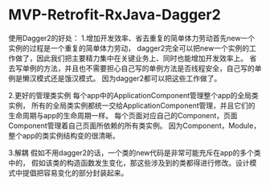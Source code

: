# MVP-Retrofit-RxJava-Dagger2
使用Dagger2的好处：
1.增加开发效率、省去重复的简单体力劳动首先new一个实例的过程是一个重复的简单体力劳动，
dagger2完全可以把new一个实例的工作做了，因此我们把主要精力集中在关键业务上、同时也能增加开发效率上。
省去写单例的方法，并且也不需要担心自己写的单例方法是否线程安全，自己写的单例是懒汉模式还是饿汉模式。
因为dagger2都可以把这些工作做了。

2.更好的管理类实例
每个app中的ApplicationComponent管理整个app的全局类实例，
所有的全局类实例都统一交给ApplicationComponent管理，并且它们的生命周期与app的生命周期一样。
每个页面对应自己的Component，页面Component管理着自己页面所依赖的所有类实例。
因为Component，Module，整个app的类实例结构变的很清晰。

3.解耦
假如不用dagger2的话，一个类的new代码是非常可能充斥在app的多个类中的，
假如该类的构造函数发生变化，那这些涉及到的类都得进行修改。设计模式中提倡把容易变化的部分封装起来。


